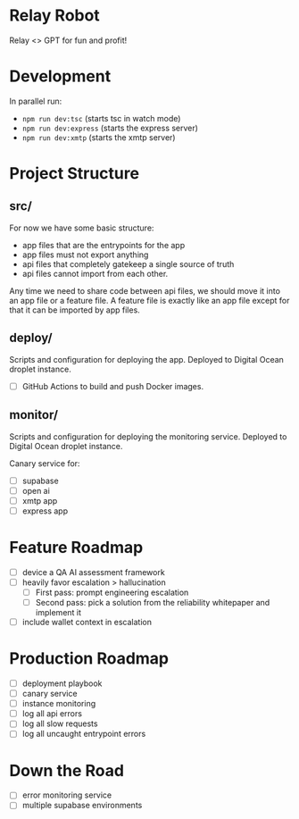 # Relay Robot

Relay <> GPT for fun and profit!

# Development

In parallel run:

- `npm run dev:tsc` (starts tsc in watch mode)
- `npm run dev:express` (starts the express server)
- `npm run dev:xmtp` (starts the xmtp server)

# Project Structure

## src/

For now we have some basic structure:

- app files that are the entrypoints for the app
- app files must not export anything
- api files that completely gatekeep a single source of truth
- api files cannot import from each other.

Any time we need to share code between api files, we should move it into an app
file or a feature file. A feature file is exactly like an app file except for
that it can be imported by app files.

## deploy/

Scripts and configuration for deploying the app. Deployed to Digital Ocean
droplet instance.

- [ ] GitHub Actions to build and push Docker images.

## monitor/

Scripts and configuration for deploying the monitoring service. Deployed to
Digital Ocean droplet instance.

Canary service for:

- [ ] supabase
- [ ] open ai
- [ ] xmtp app
- [ ] express app

# Feature Roadmap

- [ ] device a QA AI assessment framework
- [ ] heavily favor escalation > hallucination
  - [ ] First pass: prompt engineering escalation
  - [ ] Second pass: pick a solution from the reliability whitepaper and implement it
- [ ] include wallet context in escalation

# Production Roadmap

- [ ] deployment playbook
- [ ] canary service
- [ ] instance monitoring
- [ ] log all api errors
- [ ] log all slow requests
- [ ] log all uncaught entrypoint errors

# Down the Road

- [ ] error monitoring service
- [ ] multiple supabase environments
